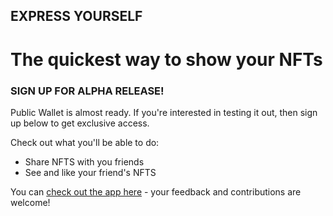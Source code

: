 ## EXPRESS YOURSELF

# The quickest way to show your NFTs

### SIGN UP FOR ALPHA RELEASE!

Public Wallet is almost ready. If you're interested in testing it out, then sign up below to get exclusive access.

Check out what you'll be able to do:

- Share NFTS with you friends
- See and like your friend's NFTS

You can [check out the app here](https://www.publicwallet.app) - your feedback and contributions are welcome!
